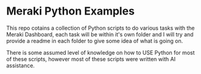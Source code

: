 # Meraki Python Examples

This repo cotains a collection of Python scripts to do various tasks with the Meraki Dashboard, each task will be within it's own folder and I will try and provide a readme in each folder to give some idea of what is going on.

There is some assumed level of knowledge on how to USE Python for most of these scripts, however most of these scripts were written with AI assistance.
